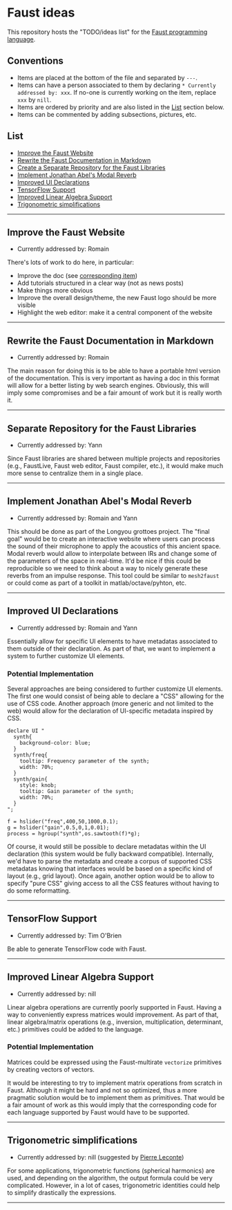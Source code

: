 # Faust ideas

This repository hosts the "TODO/ideas list" for the [Faust programming 
language](http://faust.grame.fr).

## Conventions

* Items are placed at the bottom of the file and separated by `---`. 
* Items can have a person associated to them by declaring `* Currently 
addressed by: xxx`. If no-one is currently working on the item, replace 
`xxx` by `nill`. 
* Items are ordered by priority and are also listed in the [List](#list) 
section below. 
* Items can be commented by adding subsections, pictures, etc. 

## List

* [Improve the Faust Website](#improve-the-faust-website)
* [Rewrite the Faust Documentation in Markdown ](#rewrite-the-faust-documentation-in-markdown)
* [Create a Separate Repository for the Faust Libraries](#create-a-separate-repository-for-the-faust-libraries)
* [Implement Jonathan Abel's Modal Reverb](implement-jonathan-abels-modal-reverb)
* [Improved UI Declarations](#improved-ui-declarations)
* [TensorFlow Support](#tensorflow-support)
* [Improved Linear Algebra Support](#improved-linear-algebra-support)
* [Trigonometric simplifications](#trigonometric-simplifications)

---

## Improve the Faust Website

* Currently addressed by: Romain

There's lots of work to do here, in particular:

* Improve the doc (see [corresponding item](#rewrite-the-faust-documentation-in-markdown))
* Add tutorials structured in a clear way (not as news posts)
* Make things more obvious
* Improve the overall design/theme, the new Faust logo should be more visible
* Highlight the web editor: make it a central component of the website

---

## Rewrite the Faust Documentation in Markdown 

* Currently addressed by: Romain

The main reason for doing this is to be able to have a portable html version
of the documentation. This is very important as having a doc in this format
will allow for a better listing by web search engines. Obviously, this will
imply some compromises and be a fair amount of work but it is really worth it.

---

## Separate Repository for the Faust Libraries

* Currently addressed by: Yann

Since Faust libraries are shared between multiple projects and repositories
(e.g., FaustLive, Faust web editor, Faust compiler, etc.), it would make much
more sense to centralize them in a single place. 

---

## Implement Jonathan Abel's Modal Reverb

* Currently addressed by: Romain and Yann

This should be done as part of the Longyou grottoes project. The "final goal"
would be to create an interactive website where users can process the sound of
their microphone to apply the acoustics of this ancient space. Modal reverb
would allow to interpolate between IRs and change some of the parameters of
the space in real-time. It'd be nice if this could be reproducible so we need
to think about a way to nicely generate these reverbs from an impulse response.
This tool could be similar to `mesh2faust` or could come as part of a toolkit
in matlab/octave/pyhton, etc.  

---

## Improved UI Declarations

* Currently addressed by: Romain and Yann

Essentially allow for specific UI elements to have metadatas associated to them
outside of their declaration. As part of that, we want to implement a system
to further customize UI elements. 

### Potential Implementation

Several approaches are being considered to further customize UI elements. The 
first one would consist of being able to declare a "CSS" allowing for the use
of CSS code. Another approach (more generic and not limited to the web) would
allow for the declaration of UI-specific metadata inspired by CSS. 

```
declare UI "
  synth{
    background-color: blue;
  }
  synth/freq{
    tooltip: Frequency parameter of the synth;
    width: 70%;
  }
  synth/gain{
    style: knob;
    tooltip: Gain parameter of the synth;
    width: 70%;
  }
";

f = hslider("freq",400,50,1000,0.1);
g = hslider("gain",0.5,0,1,0.01);
process = hgroup("synth",os.sawtooth(f)*g);
```

Of course, it would still be possible to declare metadatas within the UI
declaration (this system would be fully backward compatible). Internally,
we'd have to parse the metadata and create a corpus of supported CSS metadatas
knowing that interfaces would be based on a specific kind of layout (e.g.,
grid layout). Once again, another option would be to allow to specify "pure
CSS" giving access to all the CSS features without having to do some 
reformatting. 

---

## TensorFlow Support

* Currently addressed by: Tim O'Brien

Be able to generate TensorFlow code with Faust.

---

## Improved Linear Algebra Support

* Currently addressed by: nill

Linear algebra operations are currently poorly supported in Faust. Having a
way to conveniently express matrices would improvement. As part of that,
linear algebra/matrix operations (e.g., inversion, multiplication, determinant,
etc.) primitives could be added to the language.

### Potential Implementation

Matrices could be expressed using the Faust-multirate `vectorize` primitives
by creating vectors of vectors.

It would be interesting to try to implement matrix operations from scratch in 
Faust. Although it might be hard and not so optimized, thus a more pragmatic
solution would be to implement them as primitives. That would be a fair amount
of work as this would imply that the corresponding code for each language
supported by Faust would have to be supported. 

---

## Trigonometric simplifications

* Currently addressed by: nill (suggested by [Pierre Leconte](https://github.com/grame-cncm/faust/issues/59))

For some applications, trigonometric functions (spherical harmonics) are used, and depending on the algorithm, the output formula could be very complicated. However, in a lot of cases, trigonometric identities could help to simplify drastically the expressions.

---

